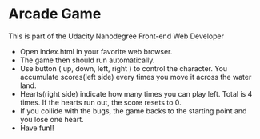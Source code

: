# Arcade Game
This is part of the Udacity Nanodegree Front-end Web Developer
* Open index.html in your favorite web browser.
* The game then should run automatically.
* Use button ( up, down, left, right ) to control the character. You accumulate scores(left side) every times you move it across the water land.
* Hearts(right side) indicate how many times you can play left. Total is 4 times. If the hearts run out, the score resets to 0.
* If you collide with the bugs, the game backs to the starting point and you lose one heart.
* Have fun!!
